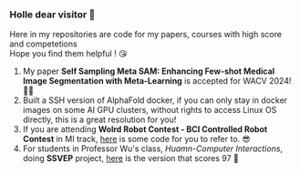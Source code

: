 ### Holle dear visitor 👋

Here in my repositories are code for my papers, courses with high score and competetions  
Hope you find them helpful ! 😘  

1. My paper **Self Sampling Meta SAM: Enhancing Few-shot Medical Image Segmentation with Meta-Learning** is accepted for WACV 2024! 🥳🤩
2. Built a SSH version of AlphaFold docker, if you can only stay in docker images on some AI GPU clusters, without rights to access Linux OS directly, this is a great resolution for you!
3. If you are attending **Wolrd Robot Contest - BCI Controlled Robot Contest** in MI track, [here](https://github.com/DragonDescentZerotsu/BCI-contest) is some code for you to refer to. 😎
4. For students in Professor Wu's class, *Huamn-Computer Interactions*, doing **SSVEP** project, [here](https://github.com/DragonDescentZerotsu/SSVEP) is the version that scores 97 🥳
<!--
**DragonDescentZerotsu/DragonDescentZerotsu** is a ✨ _special_ ✨ repository because its `README.md` (this file) appears on your GitHub profile.

Here are some ideas to get you started:

- 🔭 I’m currently working on ...
- 🌱 I’m currently learning ...
- 👯 I’m looking to collaborate on ...
- 🤔 I’m looking for help with ...
- 💬 Ask me about ...
- 📫 How to reach me: ...
- 😄 Pronouns: ...
- ⚡ Fun fact: ...
-->
